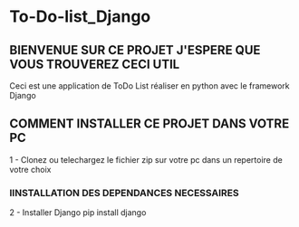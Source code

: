 # To-Do-list_Django
## BIENVENUE SUR CE PROJET J'ESPERE QUE VOUS TROUVEREZ CECI UTIL
Ceci est une application de ToDo List réaliser en python avec le framework
Django
## COMMENT INSTALLER CE PROJET DANS VOTRE PC
1 - Clonez ou telechargez le fichier zip sur votre pc dans un repertoire de votre choix
### IINSTALLATION DES DEPENDANCES NECESSAIRES
2 - Installer Django
pip install django
